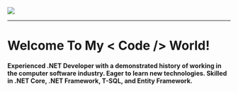  <a href="https://github.com/DenverCoder1/readme-typing-svg"><img src="https://readme-typing-svg.herokuapp.com?lines=Hi+there,+I'm+Nijat&center=false&width=500&height=50"></a>
 <hr>

<h1> Welcome To My < Code /> World! </h1>


<h4>Experienced .NET Developer with a demonstrated history of working in the computer software industry. Eager to learn new technologies. Skilled in .NET Core, .NET Framework, T-SQL, and Entity Framework. </h4>
